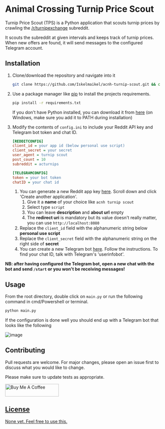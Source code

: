 # Animal Crossing Turnip Price Scout

Turnip Price Scout (TPS) is a Python application that scouts turnip prices by crawling the [/r/turnipexchange](https://www.reddit.com/r/acturnips/) subreddit.

It scouts the subreddit at given intervals and keeps track of turnip prices. When new offers are found, it will send
messages to the configured Telegram account.

## Installation

1. Clone/download the repository and navigate into it

    ```bash
    git clone https://github.com/Iskelmaikel/acnh-turnip-scout.git && cd acnh-turnip-scout
    ```

2. Use a package manager like [pip](https://pip.pypa.io/en/stable/) to install the projects requirements.

    ```bash
    pip install -r requirements.txt
    ```

    If you don't have Python installed, you can download it from [here](https://www.python.org/downloads/) (on Windows, make sure you add it to PATH during installation)

3. Modify the contents of `config.ini` to include your Reddit API key and Telegram bot token and chat ID.

    ```ini
    [REDDITCONFIG]
    client_id = your app id (below personal use script)
    client_secret = your secret
    user_agent = turnip scout
    post_count = 10
    subreddit = acturnips

    [TELEGRAMCONFIG]
    token = your bot token
    chatID = your chat id
    ```

    1. You can generate a new Reddit app key [here](https://www.reddit.com/prefs/apps). Scroll down and click 'Create another application'.
        1. Give it a **name** of your choice like `acnh turnip scout`
        2. Select type `script`
        3. You can leave **description** and **about url** empty
        4. The **redirect uri** is mandatory but its value doesn't really matter, you can use `http://localhost:8080`
    2. Replace the `client_id` field with the alphanumeric string below **personal use script**
    3. Replace the `client_secret` field with the alphanumeric string on the right side of **secret**
    4. You can create a new Telegram bot [here](https://core.telegram.org/bots#6-botfather). Follow the instructions. To find your chat ID, talk with Telegram's 'userinfobot'.

**NB: after having configured the Telegram bot, open a new chat with the bot and send `/start` or you won't be receiving messages!**

## Usage

From the root directory, double click on `main.py` or run the following command in cmd/Powershell or terminal.

```bash
python main.py
```

If the configuration is done well you should end up with a Telegram bot that looks like the following

![image](https://user-images.githubusercontent.com/7192304/120298877-be7d5800-c2ca-11eb-9db3-0c6647bb396c.png)

## Contributing

Pull requests are welcome. For major changes, please open an issue first to discuss what you would like to change.

Please make sure to update tests as appropriate.

<a href="https://www.buymeacoffee.com/iskelmaikel" target="_blank"><img src="https://cdn.buymeacoffee.com/buttons/default-orange.png" alt="Buy Me A Coffee" height="41" width="174">

## License

None yet. Feel free to use this.
